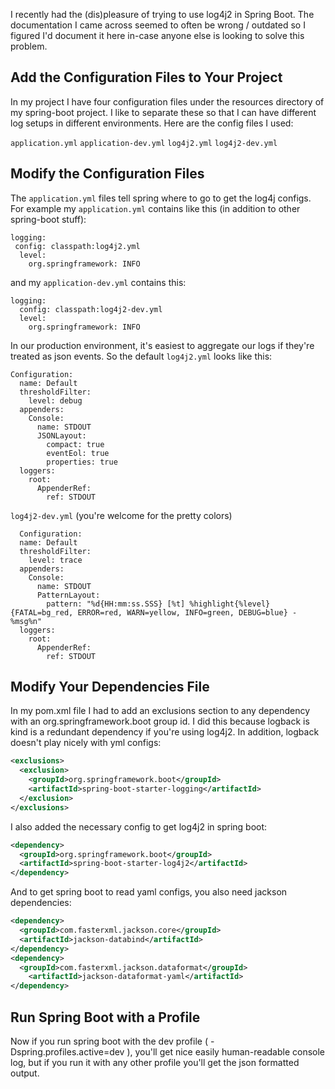 <!--META--
author: Sean K Smith
created: 2019-05-07T00:44:48Z
edited: 2019-05-07T00:44:48Z
title: Using Log4j2 in Spring Boot
subtitle: 
tags:
  - spring-boot
  - spring
  - java
--END-->

I recently had the (dis)pleasure of trying to use log4j2 in Spring Boot. The documentation I came across seemed to often be wrong / outdated so I figured I'd document it here in-case anyone else is looking to solve this problem.

## Add the Configuration Files to Your Project

In my project I have four configuration files under the resources directory of my spring-boot project. I like to separate these so that I can have different log setups in different environments. Here are the config files I used:

`application.yml`
`application-dev.yml`
`log4j2.yml`
`log4j2-dev.yml`

## Modify the Configuration Files

The `application.yml` files tell spring where to go to get the log4j configs. For example my `application.yml` contains like this (in addition to other spring-boot stuff):

``` YML
logging:
 config: classpath:log4j2.yml
  level:
    org.springframework: INFO
```

and my `application-dev.yml` contains this:

``` YML
logging:
  config: classpath:log4j2-dev.yml
  level:
    org.springframework: INFO
```

In our production environment, it's easiest to aggregate our logs if they're treated as json events. So the default `log4j2.yml` looks like this:

``` YML
Configuration:
  name: Default
  thresholdFilter:
    level: debug
  appenders:
    Console:
      name: STDOUT
      JSONLayout:
        compact: true
        eventEol: true
        properties: true
  loggers:
    root:
      AppenderRef:
        ref: STDOUT
```

`log4j2-dev.yml` (you're welcome for the pretty colors)

``` YML
  Configuration:
  name: Default
  thresholdFilter:
    level: trace
  appenders:
    Console:
      name: STDOUT
      PatternLayout:
        pattern: "%d{HH:mm:ss.SSS} [%t] %highlight{%level}{FATAL=bg_red, ERROR=red, WARN=yellow, INFO=green, DEBUG=blue} - %msg%n"
  loggers:
    root:
      AppenderRef:
        ref: STDOUT
```

## Modify Your Dependencies File

In my pom.xml file I had to add an exclusions section to any dependency with an org.springframework.boot group id. I did this because logback is kind is a redundant dependency if you're using log4j2. In addition, logback doesn't play nicely with yml configs:

``` XML
<exclusions>
  <exclusion>
    <groupId>org.springframework.boot</groupId>
    <artifactId>spring-boot-starter-logging</artifactId>
  </exclusion>
</exclusions>
```

I also added the necessary config to get log4j2 in spring boot:

``` XML
<dependency>
  <groupId>org.springframework.boot</groupId>
  <artifactId>spring-boot-starter-log4j2</artifactId>
</dependency>
```

And to get spring boot to read yaml configs, you also need jackson dependencies:

``` XML
<dependency>
  <groupId>com.fasterxml.jackson.core</groupId>
  <artifactId>jackson-databind</artifactId>
</dependency>
<dependency>
  <groupId>com.fasterxml.jackson.dataformat</groupId>
    <artifactId>jackson-dataformat-yaml</artifactId>
</dependency>
```

## Run Spring Boot with a Profile

Now if you run spring boot with the dev profile ( -Dspring.profiles.active=dev ), you'll get nice easily human-readable console log, but if you run it with any other profile you'll get the json formatted output.
